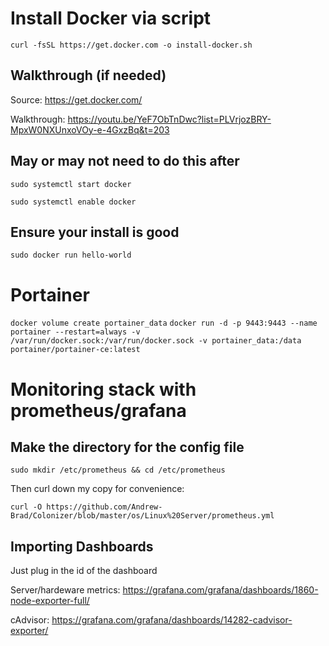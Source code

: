 # Install Docker via script 

`curl -fsSL https://get.docker.com -o install-docker.sh`

## Walkthrough (if needed)

Source: https://get.docker.com/

Walkthrough: https://youtu.be/YeF7ObTnDwc?list=PLVrjozBRY-MpxW0NXUnxoVOy-e-4GxzBq&t=203

## May or may not need to do this after
`sudo systemctl start docker`

`sudo systemctl enable docker`

## Ensure your install is good
`sudo docker run hello-world`

# Portainer
`docker volume create portainer_data`
`docker run -d -p 9443:9443 --name portainer --restart=always -v /var/run/docker.sock:/var/run/docker.sock -v portainer_data:/data portainer/portainer-ce:latest`

# Monitoring stack with prometheus/grafana

## Make the directory for the config file

`sudo mkdir /etc/prometheus && cd /etc/prometheus`

 Then curl down my copy for convenience:

`curl -O https://github.com/Andrew-Brad/Colonizer/blob/master/os/Linux%20Server/prometheus.yml`

## Importing Dashboards

Just plug in the id of the dashboard

Server/hardeware metrics: https://grafana.com/grafana/dashboards/1860-node-exporter-full/

cAdvisor: https://grafana.com/grafana/dashboards/14282-cadvisor-exporter/